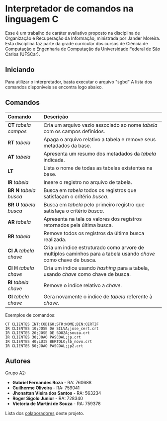 # Interpretador de comandos na linguagem C

Esse é um trabalho de caráter avaliativo proposto na disciplina de Organização e Recuperação da Informação, ministrada por Jander Moreira.
Esta disciplina faz parte da grade curricular dos cursos de Ciência de Computação e Engenharia de Computação da Universidade Federal de São Carlos (UFSCar).

## Iniciando

Para utilizar o interpretador, basta executar o arquivo "sgbd"
A lista dos comandos disponíveis se encontra logo abaixo.

## Comandos

| Comando | Descrição |
| :----- | :--------- |
|  **CT** *tabela campos* | Cria um arquivo vazio associado ao nome *tabela* com os campos definidos. |
| **RT** *tabela* | Apaga o arquivo relativo a tabela e remove seus metadados da base. |
| **AT** *tabela* | Apresenta um resumo dos metadados da *tabela* indicada. |
| **LT**  | Lista o nome de todas as tabelas existentes na base. |
| **IR** *tabela* | Insere o registro no arquivo de tabela. |
| **BR** **N** *tabela* *busca* | Busca em *tabela* todos os registros que satisfaçam o critério *busca*. |
| **BR** **U** *tabela* *busca* | Busca em *tabela* pelo primeiro registro que satisfaça o critério *busca*. |
| **AR** *tabela* | Apresenta na tela os valores dos registros retornados pela última busca. |
| **RR** *tabela* | Remove todos os registros da última busca realizada. |
| **CI** **A** *tabela* *chave* | Cria um indice estruturado como arvore de multiplos caminhos para a tabela usando *chave* como chave de busca. |
| **CI** **H** *tabela* *chave* | Cria um indice usando *hashing* para a tabela, usando *chave* como chave de busca. |
| **RI** *tabela* *chave* | Remove o indice relativo a *chave*. |
| **GI** *tabela* *chave* | Gera novamente o indice de *tabela* referente à *chave*. |

Exemplos de comandos:

```
CT CLIENTES INT:CODIGO;STR:NOME;BIN:CERTIF
IR CLIENTES 10;JOSE DA SILVA;jose_cert.crt
IR CLIENTES 20;JOSE DE SOUZA;souza.crt
IR CLIENTES 30;JOAO PASCOAL;jp.crt
IR CLIENTES 40;LUIS BERTOLO;lb_novo.crt
IR CLIENTES 50;JOAO PASCOAL;jp2.crt
```
  
## Autores

Grupo A2:

* **Gabriel Fernandes Roza** - RA: 760688	
* **Guilherme Oliveira** - RA: 759041
* **Jhonattan Vieira dos Santos** - RA: 563234
* **Roger Sigolo Junior** - RA: 728340
* **Victoria de Martini de Souza** - RA: 759378	

Lista dos [colaboradores](https://github.com/Guiqft/ProjetoORI/contributors) deste projeto.
